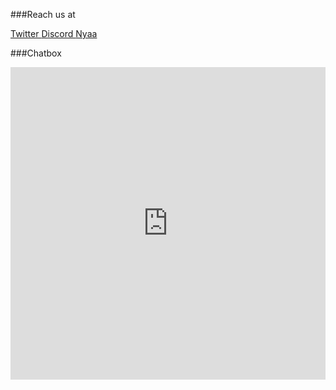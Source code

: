 ###Reach us at

<a href="https://twitter.com/guodong_subs"> Twitter </a>
<a href="https://discord.gg/ZUZRKEt"> Discord </a>
<a href="https://nyaa.si/user/GuodongSubs"> Nyaa </a>

###Chatbox

<iframe src="https://www6.cbox.ws/box/?boxid=864462&boxtag=r6qJLi" width="100%" height="500" allowtransparency="yes" allow="autoplay" frameborder="0" marginheight="0" marginwidth="0" scrolling="auto"></iframe>	
